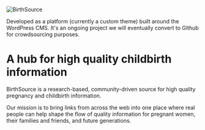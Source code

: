 ![BirthSource](http://www.birthsource.info/wp-content/themes/birthsource/images/title.png)

Developed as a platform (currently a custom theme) built around the WordPress CMS. It's an ongoing project we will eventually convert to Github for crowdsourcing purposes.

A hub for high quality childbirth information
=============================================

BirthSource is a research-based, community-driven source for high quality pregnancy and childbirth information.

Our mission is to bring links from across the web into one place where real people can help shape the flow of quality information for pregnant women, their families and friends, and future generations.
